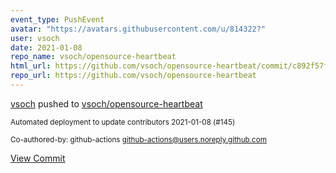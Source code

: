 ```yaml
---
event_type: PushEvent
avatar: "https://avatars.githubusercontent.com/u/814322?"
user: vsoch
date: 2021-01-08
repo_name: vsoch/opensource-heartbeat
html_url: https://github.com/vsoch/opensource-heartbeat/commit/c892f57fafd8315f97c0561cc606ebdfbfcda7c7
repo_url: https://github.com/vsoch/opensource-heartbeat
---
```


<a href='https://github.com/vsoch' target='_blank'>vsoch</a> pushed to <a href='https://github.com/vsoch/opensource-heartbeat' target='_blank'>vsoch/opensource-heartbeat</a>

<small>Automated deployment to update contributors 2021-01-08 (#145)

Co-authored-by: github-actions <github-actions@users.noreply.github.com></small>

<a href='https://github.com/vsoch/opensource-heartbeat/commit/c892f57fafd8315f97c0561cc606ebdfbfcda7c7' target='_blank'>View Commit</a>